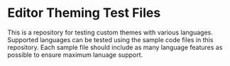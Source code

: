 # Editor Theming Test Files

This is a repository for testing custom themes with various languages. Supported languages can be tested using the sample code files in this repository. Each sample file should include as many language features as possible to ensure maximum lanuage support.